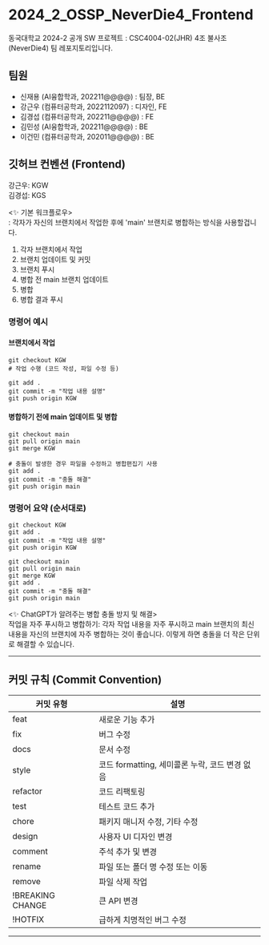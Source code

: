 # 2024_2_OSSP_NeverDie4_Frontend
동국대학교 2024-2 공개 SW 프로젝트 : CSC4004-02(JHR) 4조 불사조(NeverDie4) 팀 레포지토리입니다.

## 팀원
- 신재용 (AI융합학과, 202211@@@@) : 팀장, BE
- 강근우 (컴퓨터공학과, 2022112097) : 디자인, FE
- 김경섭 (컴퓨터공학과, 202211@@@@) : FE
- 김민성 (AI융합학과, 202211@@@@) : BE
- 이건민 (컴퓨터공학과, 202011@@@@) : BE

## 깃허브 컨벤션 (Frontend)
강근우: KGW  
김경섭: KGS  

<✨ 기본 워크플로우>  
: 각자가 자신의 브랜치에서 작업한 후에 'main' 브랜치로 병합하는 방식을 사용할겁니다.

1. 각자 브랜치에서 작업
2. 브랜치 업데이트 및 커밋
3. 브랜치 푸시
4. 병합 전 main 브랜치 업데이트
5. 병합
6. 병합 결과 푸시

### 명령어 예시
#### 브랜치에서 작업
```
git checkout KGW
# 작업 수행 (코드 작성, 파일 수정 등)

git add .
git commit -m "작업 내용 설명"
git push origin KGW
```

#### 병합하기 전에 main 업데이트 및 병합
```
git checkout main
git pull origin main
git merge KGW

# 충돌이 발생한 경우 파일을 수정하고 병합편집기 사용
git add .
git commit -m "충돌 해결"
git push origin main
```

### 명령어 요약 (순서대로)
```
git checkout KGW
git add .
git commit -m "작업 내용 설명"
git push origin KGW

git checkout main
git pull origin main
git merge KGW
git add .
git commit -m "충돌 해결"
git push origin main
```

<✨ ChatGPT가 알려주는 병합 충돌 방지 및 해결>  
작업을 자주 푸시하고 병합하기: 각자 작업 내용을 자주 푸시하고 main 브랜치의 최신 내용을 자신의 브랜치에 자주 병합하는 것이 좋습니다. 이렇게 하면 충돌을 더 작은 단위로 해결할 수 있습니다.

---

## 커밋 규칙 (Commit Convention)

| 커밋 유형      | 설명                                       |
|----------------|--------------------------------------------|
| feat           | 새로운 기능 추가                           |
| fix            | 버그 수정                                  |
| docs           | 문서 수정                                  |
| style          | 코드 formatting, 세미콜론 누락, 코드 변경 없음  |
| refactor       | 코드 리팩토링                              |
| test           | 테스트 코드 추가                           |
| chore          | 패키지 매니저 수정, 기타 수정              |
| design         | 사용자 UI 디자인 변경                      |
| comment        | 주석 추가 및 변경                          |
| rename         | 파일 또는 폴더 명 수정 또는 이동           |
| remove         | 파일 삭제 작업                             |
| !BREAKING CHANGE | 큰 API 변경                              |
| !HOTFIX        | 급하게 치명적인 버그 수정                  |

--------------------------------------------------------------
